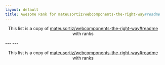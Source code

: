 ```yaml
---
layout: default
title: Awesome Rank for mateusortiz/webcomponents-the-right-way#readme
---
```


<p align="center">
	This list is a copy of <a href="https://github.com/mateusortiz/webcomponents-the-right-way#readme">mateusortiz/webcomponents-the-right-way#readme</a> with ranks
</p>
---
---
<p align="center">
	This list is a copy of <a href="https://github.com/mateusortiz/webcomponents-the-right-way#readme">mateusortiz/webcomponents-the-right-way#readme</a> with ranks
</p>
